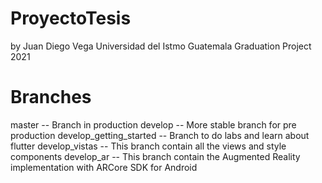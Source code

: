 # ProyectoTesis
by Juan Diego Vega
Universidad del Istmo Guatemala
Graduation Project 2021

# Branches
master -- Branch in production
develop -- More stable branch for pre production
develop_getting_started -- Branch to do labs and learn about flutter
develop_vistas -- This branch contain all the views and style components
develop_ar -- This branch contain the Augmented Reality implementation with ARCore SDK for Android
